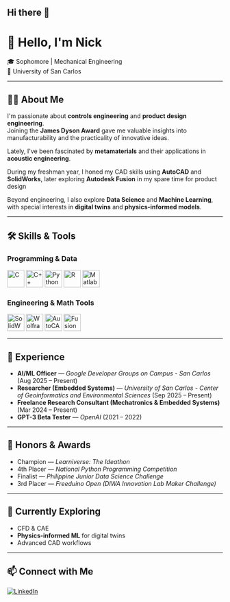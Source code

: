 ## Hi there 👋
# 👋 Hello, I'm Nick  

🎓 Sophomore | Mechanical Engineering  
📍 University of San Carlos  

---

## 🧑‍🔬 About Me  
I'm passionate about **controls engineering** and **product design engineering**.  
Joining the **James Dyson Award** gave me valuable insights into manufacturability and the practicality of innovative ideas.  

Lately, I've been fascinated by **metamaterials** and their applications in **acoustic engineering**.  

During my freshman year, I honed my CAD skills using **AutoCAD** and **SolidWorks**, later exploring **Autodesk Fusion** in my spare time for product design

Beyond engineering, I also explore **Data Science** and **Machine Learning**, with special interests in **digital twins** and **physics-informed models**.  


---

## 🛠️ Skills & Tools  

### Programming & Data
<p>
  <img src="https://cdn.jsdelivr.net/gh/devicons/devicon/icons/c/c-original.svg" alt="C" width="40" height="40"/>
  <img src="https://cdn.jsdelivr.net/gh/devicons/devicon/icons/cplusplus/cplusplus-original.svg" alt="C++" width="40" height="40"/>
  <img src="https://cdn.jsdelivr.net/gh/devicons/devicon/icons/python/python-original.svg" alt="Python" width="40" height="40"/>
  <img src="https://cdn.jsdelivr.net/gh/devicons/devicon/icons/r/r-original.svg" alt="R" width="40" height="40"/>
  <img src="https://upload.wikimedia.org/wikipedia/commons/2/21/Matlab_Logo.png" alt="Matlab" width="40" height="40"/>
</p>

### Engineering & Math Tools
<p>
  <img src="https://cdn.jsdelivr.net/gh/devicons/devicon/icons/solidworks/solidworks-original.svg" alt="SolidWorks" width="40" height="40"/>
  <img src="https://upload.wikimedia.org/wikipedia/commons/2/2d/Wolfram_Mathematica_logo.svg" alt="Wolfram Mathematica" width="40" height="40"/>
  <img src="https://cdn.jsdelivr.net/gh/devicons/devicon/icons/autocad/autocad-original.svg" alt="AutoCAD" width="40" height="40"/>
  <img src="https://seeklogo.com/images/A/autodesk-fusion-360-logo-94D3A032B9-seeklogo.com.png" alt="Fusion 360" width="40" height="40"/>
</p>

---

## 💼 Experience  

- **AI/ML Officer** — *Google Developer Groups on Campus - San Carlos* (Aug 2025 – Present)  
- **Researcher (Embedded Systems)** — *University of San Carlos - Center of Geoinformatics and Environmental Sciences* (Sep 2025 – Present)  
- **Freelance Research Consultant (Mechatronics & Embedded Systems)** (Mar 2024 – Present)  
- **GPT-3 Beta Tester** — *OpenAI* (2021 – 2022)  

---

## 🏅 Honors & Awards  
- Champion — *Learniverse: The Ideathon*  
- 4th Placer — *National Python Programming Competition*  
- Finalist — *Philippine Junior Data Science Challenge*  
- 3rd Placer — *Freeduino Open (DIWA Innovation Lab Maker Challenge)*  

---

## 🌱 Currently Exploring  
- CFD & CAE
- **Physics-informed ML** for digital twins  
- Advanced CAD workflows

---

## 📫 Connect with Me  
[![LinkedIn](https://img.shields.io/badge/LinkedIn-blue?logo=linkedin&logoColor=white)]([https://www.linkedin.com/](https://www.linkedin.com/in/nick-anthony-miras-273b94227/))  
